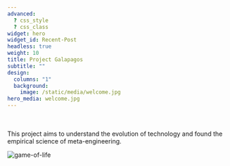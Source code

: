 ```yaml
---
advanced:
  ? css_style
  ? css_class
widget: hero
widget_id: Recent-Post
headless: true
weight: 10
title: Project Galapagos
subtitle: ""
design:
  columns: "1"
  background:
    image: /static/media/welcome.jpg
hero_media: welcome.jpg
---
```

<br />
<br />
This project aims to understand the evolution of technology and found the empirical science of meta-engineering.

![game-of-life](/media/game-of-life-neural-networks.jpg)